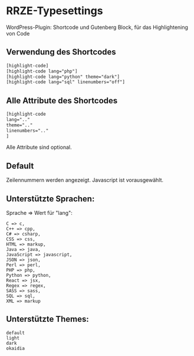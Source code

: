 # RRZE-Typesettings
WordPress-Plugin: Shortcode und Gutenberg Block, für das Highlightening von Code 

## Verwendung des Shortcodes

```html
[highlight-code]
[highlight-code lang="php"]
[highlight-code lang="python" theme="dark"]
[highlight-code lang="sql" linenumbers="off"]
```

## Alle Attribute des Shortcodes

```html
[highlight-code 
lang=".."
theme=".."
linenumbers=".."
]
```

Alle Attribute sind optional.

## Default

Zeilennummern werden angezeigt.
Javascript ist vorausgewählt.

## Unterstützte Sprachen:

Sprache => Wert für "lang":

```
C => c,
C++ => cpp,
C# => csharp,
CSS => css,
HTML => markup,
Java => java,
JavaScript => javascript,
JSON => json,
Perl => perl,
PHP => php,
Python => python,
React => jsx,
Regex => regex,
SASS => sass,
SQL => sql,
XML => markup
```

## Unterstützte Themes:

```
default
light
dark
okaidia
```



